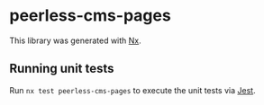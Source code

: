 # peerless-cms-pages

This library was generated with [Nx](https://nx.dev).

## Running unit tests

Run `nx test peerless-cms-pages` to execute the unit tests via [Jest](https://jestjs.io).
